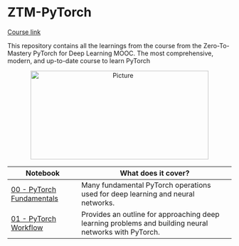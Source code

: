 # ZTM-PyTorch

[Course link](https://zerotomastery.io/courses/learn-pytorch/)

This repository contains all the learnings from the course from the Zero-To-Mastery PyTorch for Deep Learning MOOC. The most comprehensive, modern, and up-to-date course to learn PyTorch  

<p align="center">
<img src=https://github.com/kailas711/ZTM-PyTorch/assets/89206677/9163b121-0ce9-4742-850a-bcb3c2640ec3
        alt="Picture" 
        width="400" 
        height="200" 
        style="display: block; margin: 0 auto" />



| **Notebook** | **What does it cover?** |
| ----- | ----- |
| [00 - PyTorch Fundamentals](https://github.com/kailas711/ZTM-PyTorch/blob/main/00.%20Fundementals.ipynb) | Many fundamental PyTorch operations used for deep learning and neural networks. | 
| [01 - PyTorch Workflow](https://github.com/kailas711/ZTM-PyTorch/blob/main/01.%20PyTorch%20Workflow%20Fundamentals.ipynb) | Provides an outline for approaching deep learning problems and building neural networks with PyTorch. | 

